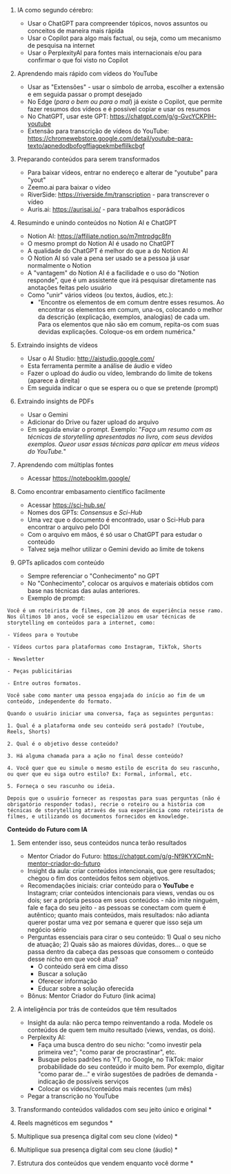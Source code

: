 1. IA como segundo cérebro:
    * Usar o ChatGPT para compreender tópicos, novos assuntos ou conceitos de maneira mais rápida
    * Usar o Copilot para algo mais factual, ou seja, como um mecanismo de pesquisa na internet
    * Usar o PerplexityAI para fontes mais internacionais e/ou para confirmar o que foi visto no Copilot

2. Aprendendo mais rápido com vídeos do YouTube
    * Usar as "Extensões" - usar o símbolo de arroba, escolher a extensão e em seguida passar o prompt desejado
    * No Edge (_para o bem ou para o mal_) já existe o Copilot, que permite fazer resumos dos vídeos e é possível copiar e usar os resumos
    * No ChatGPT, usar este GPT: https://chatgpt.com/g/g-GvcYCKPIH-youtube
    * Extensão para transcrição de vídeos do YouTube: https://chromewebstore.google.com/detail/youtube-para-texto/apnedodbofogffiagpekmbeflilkcbgf

3. Preparando conteúdos para serem transformados
    * Para baixar vídeos, entrar no endereço e alterar de "youtube" para "yout"
    * Zeemo.ai para baixar o vídeo
    * RiverSide: https://riverside.fm/transcription - para transcrever o vídeo
    * Auris.ai: https://aurisai.io/ - para trabalhos esporádicos

4. Resumindo e unindo conteúdos no Notion AI e ChatGPT
    * Notion AI: https://affiliate.notion.so/m7mtrpdgc8fn
    * O mesmo prompt do Notion AI é usado no ChatGPT
    * A qualidade do ChatGPT é melhor do que a do Notion AI
    * O Notion AI só vale a pena ser usado se a pessoa já usar normalmente o Notion
    * A "vantagem" do Notion AI é a facilidade e o uso do "Notion responde", que é um assistente que irá pesquisar diretamente nas anotações feitas pelo usuário
    * Como "unir" vários vídeos (ou textos, áudios, etc.):
        * "Encontre os elementos de <TEMA> em comum dentre esses resumos. Ao encontrar os elementos em comum, una-os, colocando o melhor da descrição (explicação, exemplos, analogias) de cada um. Para os elementos que não são em comum, repita-os com suas devidas explicações. Coloque-os em ordem numérica."

5. Extraindo insights de vídeos
    * Usar o AI Studio: http://aistudio.google.com/
    * Esta ferramenta permite a análise de áudio e vídeo
    * Fazer o upload do áudio ou vídeo, lembrando do limite de tokens (aparece à direita)
    * Em seguida indicar o que se espera ou o que se pretende (prompt)

6. Extraindo insights de PDFs
    * Usar o Gemini
    * Adicionar do Drive ou fazer upload do arquivo
    * Em seguida enviar o prompt. Exemplo: "_Faça um resumo com as técnicas de storytelling apresentadas no livro, com seus devidos exemplos. Queor usar essas técnicas para aplicar em meus vídeos do YouTube._"

7. Aprendendo com múltiplas fontes
    * Acessar https://notebooklm.google/

8. Como encontrar embasamento científico facilmente
    * Acessar https://sci-hub.se/
    * Nomes dos GPTs: _Consensus_ e _Sci-Hub_
    * Uma vez que o documento é encontrado, usar o Sci-Hub para encontrar o arquivo pelo DOI
    * Com o arquivo em mãos, é só usar o ChatGPT para estudar o conteúdo
    * Talvez seja melhor utilizar o Gemini devido ao limite de tokens

9. GPTs aplicados com conteúdo
    * Sempre referenciar o "Conhecimento" no GPT
    * No "Conhecimento", colocar os arquivos e materiais obtidos com base nas técnicas das aulas anteriores.
    * Exemplo de prompt:

```
Você é um roteirista de filmes, com 20 anos de experiência nesse ramo. Nos últimos 10 anos, você se especializou em usar técnicas de storytelling em conteúdos para a internet, como:

- Vídeos para o Youtube

- Vídeos curtos para plataformas como Instagram, TikTok, Shorts

- Newsletter

- Peças publicitárias

- Entre outros formatos.

Você sabe como manter uma pessoa engajada do início ao fim de um conteúdo, independente do formato.

Quando o usuário iniciar uma conversa, faça as seguintes perguntas:

1. Qual é a plataforma onde seu conteúdo será postado? (Youtube, Reels, Shorts)

2. Qual é o objetivo desse conteúdo?

3. Há alguma chamada para a ação no final desse conteúdo?

4. Você quer que eu simule o mesmo estilo de escrita do seu rascunho, ou quer que eu siga outro estilo? Ex: Formal, informal, etc.

5. Forneça o seu rascunho ou ideia.

Depois que o usuário fornecer as respostas para suas perguntas (não é obrigatório responder todas), recrie o roteiro ou a história com técnicas de storytelling através de sua experiência como roteirista de filmes, e utilizando os documentos fornecidos em knowledge.
```

**Conteúdo do Futuro com IA**

1. Sem entender isso, seus conteúdos nunca terão resultados
    * Mentor Criador do Futuro: https://chatgpt.com/g/g-Nf9KYXCmN-mentor-criador-do-futuro
    * Insight da aula: criar conteúdos intencionais, que gere resultados; chegou o fim dos conteúdos feitos sem objetivos.
    * Recomendações iniciais: criar conteúdo para o **YouTube** e Instagram; criar conteúdos intencionais para views, vendas ou os dois; ser a própria pessoa em seus conteúdos - não imite ninguém, fale e faça do seu jeito - as pessoas se conectam com quem é autêntico; quanto mais conteúdos, mais resultados: não adianta querer postar uma vez por semana e querer que isso seja um negócio sério
    * Perguntas essenciais para cirar o seu conteúdo: 1) Qual o seu nicho de atuação; 2) Quais são as maiores dúvidas, dores... o que se passa dentro da cabeça das pessoas que consomem o conteúdo desse nicho em que você atua?
        * O conteúdo será em cima disso
        * Buscar a solução
        * Oferecer informação
        * Educar sobre a solução oferecida
    * Bônus: Mentor Criador do Futuro (link acima)

2. A inteligência por trás de conteúdos que têm resultados
    * Insight da aula: não perca tempo reinventando a roda. Modele os conteúdos de quem tem muito resultado (views, vendas, os dois).
    * Perplexity AI:
        * Faça uma busca dentro do seu nicho: "como investir pela primeira vez"; "como parar de procrastinar", etc.
        * Busque pelos padrões no YT, no Google, no TikTok: maior probabilidade do seu conteúdo ir muito bem. Por exemplo, digitar "como parar de..." e virão sugestões de padrões de demanda - indicação de possíveis serviços
        * Colocar os vídeos/conteúdos mais recentes (um mês)
    * Pegar a transcrição no YouTube

3. Transformando conteúdos validados com seu jeito único e original
    * 

4. Reels magnéticos em segundos
    * 

5. Multiplique sua presença digital com seu clone (vídeo)
    * 

6. Multiplique sua presença digital com seu clone (áudio)
    * 

7. Estrutura dos conteúdos que vendem enquanto você dorme
    * 